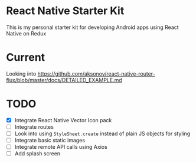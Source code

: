 # React Native Starter Kit

This is my personal starter kit for developing Android apps
using React Native on Redux

# Current
Looking into https://github.com/aksonov/react-native-router-flux/blob/master/docs/DETAILED_EXAMPLE.md

# TODO
- [x] Integrate React Native Vector Icon pack
- [ ] Integrate routes
- [ ] Look into using `StyleSheet.create` instead of plain JS objects for styling
- [ ] Integrate basic static images
- [ ] Integrate remote API calls using Axios
- [ ] Add splash screen
